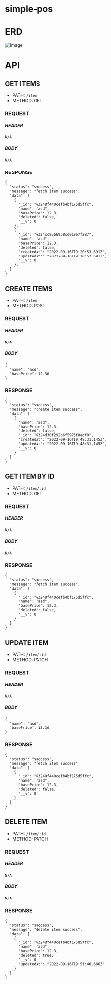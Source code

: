 # simple-pos


# ERD

![image](https://user-images.githubusercontent.com/72588010/190648351-61fe984a-493b-4337-bc19-72b5d88029fc.png)


# API

## GET ITEMS 
- PATH: `/item`
- METHOD: GET

### REQUEST
##### HEADER
`N/A`

##### BODY
`N/A`

### RESPONSE

```
{
  "status": "success",
  "message": "fetch item success",
  "data": [
    {
      "_id": "63248f440cefb4bf175d5ffc",
      "name": "asd",
      "basePrice": 12.3,
      "deleted": false,
      "__v": 0
    },
    {
      "_id": "6324cc95b6958cd019e7f287",
      "name": "asd",
      "basePrice": 12.3,
      "deleted": false,
      "createdAt": "2022-09-16T19:20:53.691Z",
      "updatedAt": "2022-09-16T19:20:53.691Z",
      "__v": 0
    },
  ]
}
```

## CREATE ITEMS
- PATH: `/item`
- METHOD: POST

### REQUEST
##### HEADER
`N/A`

##### BODY
```
{
  "name": "asd",
  "basePrice": 12.30
}
```

### RESPONSE

```
{
  "status": "success",
  "message": "create item success",
  "data": [
    {
      "name": "asd",
      "basePrice": 12.3,
      "deleted": false,
      "_id": "6324d30f292b6f5973f8adf0",
      "createdAt": "2022-09-16T19:48:31.145Z",
      "updatedAt": "2022-09-16T19:48:31.145Z",
      "__v": 0
    }
  ]
}
```

## GET ITEM BY ID
- PATH: `/item/:id`
- METHOD: GET

### REQUEST
##### HEADER
`N/A`

##### BODY
`N/A`

### RESPONSE

```
{
  "status": "success",
  "message": "fetch item success",
  "data": [
    {
      "_id": "63248f440cefb4bf175d5ffc",
      "name": "asd",
      "basePrice": 12.3,
      "deleted": false,
      "__v": 0
    }
  ]
}
```


## UPDATE ITEM
- PATH: `/item/:id`
- METHOD: PATCH

### REQUEST
##### HEADER
`N/A`

##### BODY
```
{
  "name": "asd",
  "basePrice": 12.30
}
```

### RESPONSE

```
{
  "status": "success",
  "message": "fetch item success",
  "data": [
    {
      "_id": "63248f440cefb4bf175d5ffc",
      "name": "asd",
      "basePrice": 12.3,
      "deleted": false,
      "__v": 0
    }
  ]
}
```

## DELETE ITEM
- PATH: `/item/:id`
- METHOD: PATCH

### REQUEST
##### HEADER
`N/A`

##### BODY
`N/A`

### RESPONSE

```
{
  "status": "success",
  "message": "delete item success",
  "data": [
    {
      "_id": "63248f440cefb4bf175d5ffc",
      "name": "asd",
      "basePrice": 12.3,
      "deleted": true,
      "__v": 0,
      "updatedAt": "2022-09-16T19:51:40.686Z"
    }
  ]
}
```